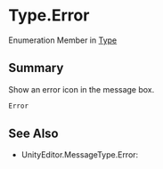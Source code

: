 # Type.Error

Enumeration Member in [Type](/docs/api/csharp/yarn.unity.messageboxattribute.type.md)

## Summary


Show an error icon in the message box.


```csharp
Error
```

## See Also

* UnityEditor.MessageType.Error: 

